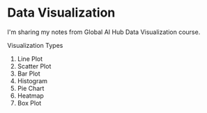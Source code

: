 # Data Visualization
I'm sharing my notes from Global AI Hub Data Visualization course.

Visualization Types
1. Line Plot
2. Scatter Plot
3. Bar Plot
4. Histogram
5. Pie Chart
6. Heatmap
7. Box Plot
